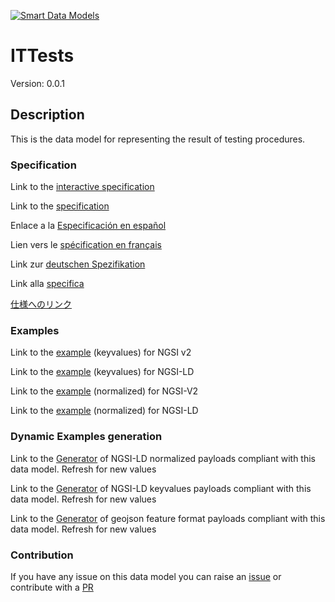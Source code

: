 [![Smart Data Models](https://smartdatamodels.org/wp-content/uploads/2022/01/SmartDataModels_logo.png "Logo")](https://smartdatamodels.org)
# ITTests
Version: 0.0.1

## Description 

This is the data model for representing the result of testing procedures.
### Specification

Link to the [interactive specification](https://swagger.lab.fiware.org/?url=https://smart-data-models.github.io/dataModel.IT/ITTests/swagger.yaml)

Link to the [specification](https://github.com/smart-data-models/dataModel.IT/blob/master/ITTests/doc/spec.md)

Enlace a la [Especificación en español](https://github.com/smart-data-models/dataModel.IT/blob/master/ITTests/doc/spec_ES.md)

Lien vers le [spécification en français](https://github.com/smart-data-models/dataModel.IT/blob/master/ITTests/doc/spec_FR.md)

Link zur [deutschen Spezifikation](https://github.com/smart-data-models/dataModel.IT/blob/master/ITTests/doc/spec_DE.md)

Link alla [specifica](https://github.com/smart-data-models/dataModel.IT/blob/master/ITTests/doc/spec_IT.md)

[仕様へのリンク](https://github.com/smart-data-models/dataModel.IT/blob/master/ITTests/doc/spec_JA.md)
### Examples

Link to the [example](https://smart-data-models.github.io/dataModel.IT/ITTests/examples/example.json) (keyvalues) for NGSI v2

Link to the [example](https://smart-data-models.github.io/dataModel.IT/ITTests/examples/example.jsonld) (keyvalues) for NGSI-LD

Link to the [example](https://smart-data-models.github.io/dataModel.IT/ITTests/examples/example-normalized.json) (normalized) for NGSI-V2

Link to the [example](https://smart-data-models.github.io/dataModel.IT/ITTests/examples/example-normalized.jsonld) (normalized) for NGSI-LD
### Dynamic Examples generation

Link to the [Generator](https://smartdatamodels.org/extra/ngsi-ld_generator.php?schemaUrl=https://raw.githubusercontent.com/smart-data-models/dataModel.IT/master/ITTests/schema.json&email=info@smartdatamodels.org) of NGSI-LD normalized payloads compliant with this data model. Refresh for new values

Link to the [Generator](https://smartdatamodels.org/extra/ngsi-ld_generator_keyvalues.php?schemaUrl=https://raw.githubusercontent.com/smart-data-models/dataModel.IT/master/ITTests/schema.json&email=info@smartdatamodels.org) of NGSI-LD keyvalues payloads compliant with this data model. Refresh for new values

Link to the [Generator](https://smartdatamodels.org/extra/geojson_features_generator.php?schemaUrl=https://raw.githubusercontent.com/smart-data-models/dataModel.IT/master/ITTests/schema.json&email=info@smartdatamodels.org) of geojson feature format payloads compliant with this data model. Refresh for new values
### Contribution

 If you have any issue on this data model you can raise an [issue](https://github.com/smart-data-models/dataModel.IT/issues)  or contribute with a [PR](https://github.com/smart-data-models/dataModel.IT/pulls)